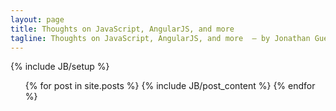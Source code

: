 ```yaml
---
layout: page
title: Thoughts on JavaScript, AngularJS, and more 
tagline: Thoughts on JavaScript, AngularJS, and more  – by Jonathan Guerrera
---
```

{% include JB/setup %}

<ul class="posts">
  <!--This code just lists out each posts title next a date with a link. Removing-->
<!--   {% for post in site.posts %}
    <li><span>{{ post.date | date_to_string }}</span> &raquo; <a href="{{ BASE_PATH }}{{ post.url }}">{{ post.title }}</a></li>
  {% endfor %} -->

  <!--Added by Jon from: http://stackoverflow.com/questions/9794699/listing-all-the-blog-posts-with-content-with-jekyll-->
  {% for post in site.posts %}
    {% include JB/post_content %}
  {% endfor %}
</ul>